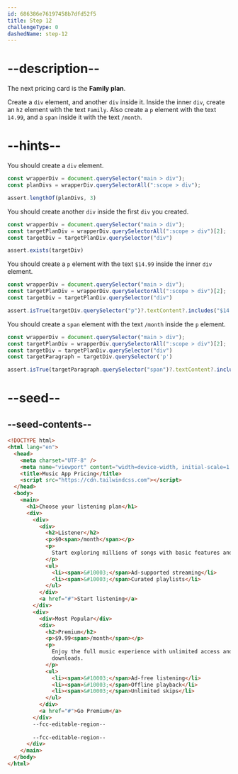 ```yaml
---
id: 686386e76197458b7dfd52f5
title: Step 12
challengeType: 0
dashedName: step-12
---
```


# --description--

The next pricing card is the **Family plan**.

Create a `div` element, and another `div` inside it. Inside the inner `div`, create an `h2` element with the text `Family`. Also create a `p` element with the text `14.99`, and a `span` inside it with the text `/month`.

# --hints--

You should create a `div` element.

```js
const wrapperDiv = document.querySelector("main > div");
const planDivs = wrapperDiv.querySelectorAll(":scope > div");

assert.lengthOf(planDivs, 3)
```

You should create another `div` inside the first `div` you created.

```js
const wrapperDiv = document.querySelector("main > div");
const targetPlanDiv = wrapperDiv.querySelectorAll(":scope > div")[2];
const targetDiv = targetPlanDiv.querySelector("div")

assert.exists(targetDiv)
```

You should create a `p` element with the text `$14.99` inside the inner `div` element.

```js
const wrapperDiv = document.querySelector("main > div");
const targetPlanDiv = wrapperDiv.querySelectorAll(":scope > div")[2];
const targetDiv = targetPlanDiv.querySelector("div")

assert.isTrue(targetDiv.querySelector("p")?.textContent?.includes("$14.99"))
```

You should create a `span` element with the text `/month` inside the `p` element.

```js
const wrapperDiv = document.querySelector("main > div");
const targetPlanDiv = wrapperDiv.querySelectorAll(":scope > div")[2];
const targetDiv = targetPlanDiv.querySelector("div")
const targetParagraph = targetDiv.querySelector('p')

assert.isTrue(targetParagraph.querySelector("span")?.textContent?.includes("/month"))
```

# --seed--

## --seed-contents--

```html
<!DOCTYPE html>
<html lang="en">
  <head>
    <meta charset="UTF-8" />
    <meta name="viewport" content="width=device-width, initial-scale=1.0" />
    <title>Music App Pricing</title>
    <script src="https://cdn.tailwindcss.com"></script>
  </head>
  <body>
    <main>
      <h1>Choose your listening plan</h1>
      <div>
        <div>
          <div>
            <h2>Listener</h2>
            <p>$0<span>/month</span></p>
            <p>
              Start exploring millions of songs with basic features and ads.
            </p>
            <ul>
              <li><span>&#10003;</span>Ad-supported streaming</li>
              <li><span>&#10003;</span>Curated playlists</li>
            </ul>
          </div>
          <a href="#">Start listening</a>
        </div>
        <div>
          <div>Most Popular</div>
          <div>
            <h2>Premium</h2>
            <p>$9.99<span>/month</span></p>
            <p>
              Enjoy the full music experience with unlimited access and
              downloads.
            </p>
            <ul>
              <li><span>&#10003;</span>Ad-free listening</li>
              <li><span>&#10003;</span>Offline playback</li>
              <li><span>&#10003;</span>Unlimited skips</li>
            </ul>
          </div>
          <a href="#">Go Premium</a>
        </div>
        --fcc-editable-region--
        
        --fcc-editable-region--
      </div>
    </main>
  </body>
</html>
```
